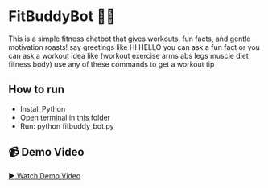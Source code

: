 # FitBuddyBot 🤖💪

This is a simple fitness chatbot that gives workouts, fun facts, and gentle motivation roasts!
 say greetings like HI HELLO
you can ask a fun fact or you can ask a workout idea like 
(workout
exercise
arms
abs
legs
muscle
diet
fitness
body) use any of these commands to get a workout tip

## How to run

- Install Python
- Open terminal in this folder
- Run: python fitbuddy_bot.py


## 📹 Demo Video
[▶️ Watch Demo Video](https://drive.google.com/file/d/1_1vi7TojOLQVW8mAjI6npts-fE3Tpb_S/view?usp=sharing)




